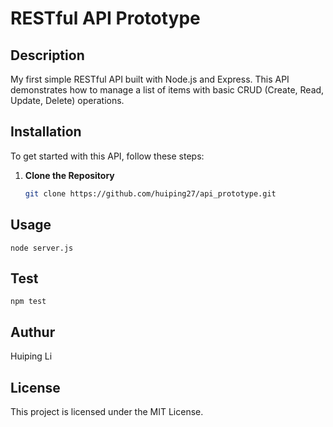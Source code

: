 # RESTful API Prototype


## Description

My first simple RESTful API built with Node.js and Express.  This API demonstrates how to manage a list of items with basic CRUD (Create, Read, Update, Delete) operations.

## Installation

To get started with this API, follow these steps:

1. **Clone the Repository**

   ```sh
   git clone https://github.com/huiping27/api_prototype.git
   
## Usage
```
node server.js
```
## Test

```
npm test
```

## Authur

Huiping Li

## License

This project is licensed under the MIT License.

